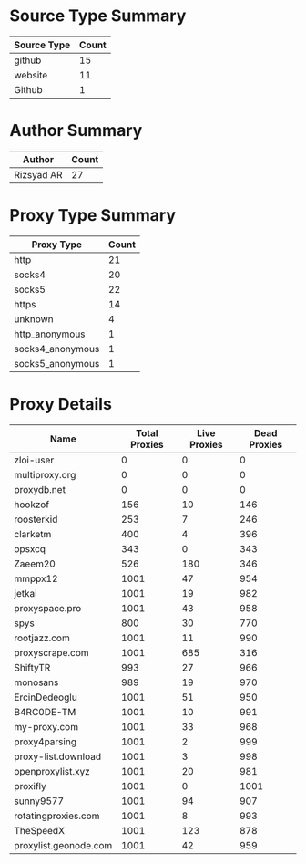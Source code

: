 # Source Type Summary

| Source Type | Count |
|-------------|-------|
| github | 15 |
| website | 11 |
| Github | 1 |


# Author Summary

| Author | Count |
|--------|-------|
| Rizsyad AR | 27 |


# Proxy Type Summary

| Proxy Type | Count |
|------------|-------|
| http | 21 |
| socks4 | 20 |
| socks5 | 22 |
| https | 14 |
| unknown | 4 |
| http_anonymous | 1 |
| socks4_anonymous | 1 |
| socks5_anonymous | 1 |


# Proxy Details

| Name | Total Proxies | Live Proxies | Dead Proxies |
|------|---------------|--------------|---------------|
| zloi-user | 0 | 0 | 0 |
| multiproxy.org | 0 | 0 | 0 |
| proxydb.net | 0 | 0 | 0 |
| hookzof | 156 | 10 | 146 |
| roosterkid | 253 | 7 | 246 |
| clarketm | 400 | 4 | 396 |
| opsxcq | 343 | 0 | 343 |
| Zaeem20 | 526 | 180 | 346 |
| mmppx12 | 1001 | 47 | 954 |
| jetkai | 1001 | 19 | 982 |
| proxyspace.pro | 1001 | 43 | 958 |
| spys | 800 | 30 | 770 |
| rootjazz.com | 1001 | 11 | 990 |
| proxyscrape.com | 1001 | 685 | 316 |
| ShiftyTR | 993 | 27 | 966 |
| monosans | 989 | 19 | 970 |
| ErcinDedeoglu | 1001 | 51 | 950 |
| B4RC0DE-TM | 1001 | 10 | 991 |
| my-proxy.com | 1001 | 33 | 968 |
| proxy4parsing | 1001 | 2 | 999 |
| proxy-list.download | 1001 | 3 | 998 |
| openproxylist.xyz | 1001 | 20 | 981 |
| proxifly | 1001 | 0 | 1001 |
| sunny9577 | 1001 | 94 | 907 |
| rotatingproxies.com | 1001 | 8 | 993 |
| TheSpeedX | 1001 | 123 | 878 |
| proxylist.geonode.com | 1001 | 42 | 959 |
